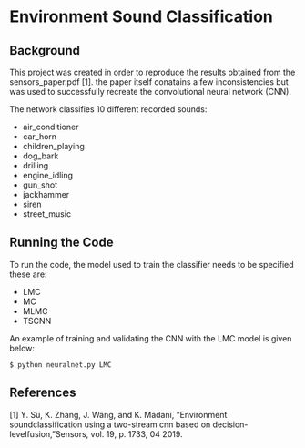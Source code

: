 # Environment Sound Classification

## Background

This project was created in order to reproduce the results obtained from the sensors_paper.pdf [1]. the paper itself conatains a few inconsistencies but was used to successfully recreate the convolutional neural network (CNN). 

The network classifies 10 different recorded sounds:
* air_conditioner
* car_horn
* children_playing
* dog_bark 
* drilling
* engine_idling
* gun_shot
* jackhammer 
* siren 
* street_music

## Running the Code

To run the code, the model used to train the classifier needs to be specified these are:
* LMC
* MC
* MLMC
* TSCNN

An example of training and validating the CNN with the LMC model is given below:

```
$ python neuralnet.py LMC
```
## References
<a id="1">[1]</a> 
Y. Su, K. Zhang, J. Wang, and K. Madani, “Environment soundclassification  using  a  two-stream  cnn  based  on  decision-levelfusion,”Sensors, vol. 19, p. 1733, 04 2019.
